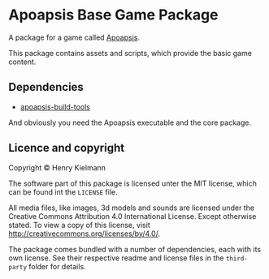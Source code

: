 Apoapsis Base Game Package
==========================

A package for a game called [Apoapsis](https://github.com/henry4k/apoapsis).

This package contains assets and scripts, which provide the basic game content.


## Dependencies

- [apoapsis-build-tools](https://github.com/henry4k/apoapsis-build-tools)

And obviously you need the Apoapsis executable and the core package.


## Licence and copyright

Copyright © Henry Kielmann

The software part of this package is licensed unter the MIT license,
which can be found int the `LICENSE` file.

All media files, like images, 3d models and sounds are licensed under the
Creative Commons Attribution 4.0 International License.  Except otherwise stated.
To view a copy of this license, visit http://creativecommons.org/licenses/by/4.0/.

The package comes bundled with a number of dependencies, each with its own license.
See their respective readme and license files in the `third-party` folder
for details.
